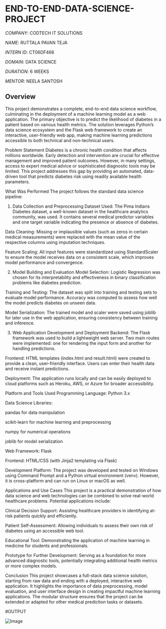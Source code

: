 # END-TO-END-DATA-SCIENCE-PROJECT

*COMPANY*: CODTECH IT SOLUTIONS

*NAME*: RUTTALA PAVAN TEJA

*INTERN ID*: CT06DF466

*DOMAIN*: DATA SCIENCE

*DURATION*: 6 WEEKS

*MENTOR*: NEELA SANTOSH

## Overview
This project demonstrates a complete, end-to-end data science workflow, culminating in the deployment of a machine learning model as a web application. The primary objective is to predict the likelihood of diabetes in a patient based on various health metrics. The solution leverages Python’s data science ecosystem and the Flask web framework to create an interactive, user-friendly web app, making machine learning predictions accessible to both technical and non-technical users.

Problem Statement
Diabetes is a chronic health condition that affects millions worldwide. Early detection and intervention are crucial for effective management and improved patient outcomes. However, in many settings, access to expert medical advice or sophisticated diagnostic tools may be limited. This project addresses this gap by providing an automated, data-driven tool that predicts diabetes risk using readily available health parameters.

What Was Performed
The project follows the standard data science pipeline:

1. Data Collection and Preprocessing
Dataset Used:
The Pima Indians Diabetes dataset, a well-known dataset in the healthcare analytics community, was used. It contains several medical predictor variables and one target variable indicating the presence or absence of diabetes.

Data Cleaning:
Missing or implausible values (such as zeros in certain medical measurements) were replaced with the mean value of the respective columns using imputation techniques.

Feature Scaling:
All input features were standardized using StandardScaler to ensure the model receives data on a consistent scale, which improves model performance and convergence.

2. Model Building and Evaluation
Model Selection:
Logistic Regression was chosen for its interpretability and effectiveness in binary classification problems like diabetes prediction.

Training and Testing:
The dataset was split into training and testing sets to evaluate model performance. Accuracy was computed to assess how well the model predicts diabetes on unseen data.

Model Serialization:
The trained model and scaler were saved using joblib for later use in the web application, ensuring consistency between training and inference.

3. Web Application Development and Deployment
Backend:
The Flask framework was used to build a lightweight web server. Two main routes were implemented: one for rendering the input form and another for handling predictions.

Frontend:
HTML templates (index.html and result.html) were created to provide a clean, user-friendly interface. Users can enter their health data and receive instant predictions.

Deployment:
The application runs locally and can be easily deployed to cloud platforms such as Heroku, AWS, or Azure for broader accessibility.

Platform and Tools Used
Programming Language: Python 3.x

Data Science Libraries:

pandas for data manipulation

scikit-learn for machine learning and preprocessing

numpy for numerical operations

joblib for model serialization

Web Framework: Flask

Frontend: HTML/CSS (with Jinja2 templating via Flask)

Development Platform:
The project was developed and tested on Windows using Command Prompt and a Python virtual environment (venv). However, it is cross-platform and can run on Linux or macOS as well.

Applications and Use Cases
This project is a practical demonstration of how data science and web technologies can be combined to solve real-world healthcare problems. Potential applications include:

Clinical Decision Support:
Assisting healthcare providers in identifying at-risk patients quickly and efficiently.

Patient Self-Assessment:
Allowing individuals to assess their own risk of diabetes using an accessible web tool.

Educational Tool:
Demonstrating the application of machine learning in medicine for students and professionals.

Prototype for Further Development:
Serving as a foundation for more advanced diagnostic tools, potentially integrating additional health metrics or more complex models.

Conclusion
This project showcases a full-stack data science solution, starting from raw data and ending with a deployed, interactive web application. It highlights the importance of data preprocessing, model evaluation, and user interface design in creating impactful machine learning applications. The modular structure ensures that the project can be extended or adapted for other medical prediction tasks or datasets.

#OUTPUT

![Image](https://github.com/user-attachments/assets/36555449-b97f-448e-a74b-aaf168cda0d4)


